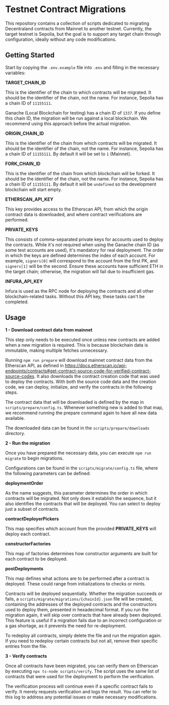 # Testnet Contract Migrations

This repository contains a collection of scripts dedicated to migrating Decentraland contracts from Mainnet to another testnet. Currently, the target testnet is Sepolia, but the goal is to support any target chain through configuration, ideally without any code modifications.

## Getting Started

Start by copying the `.env.example` file into `.env` and filling in the necessary variables:

**TARGET_CHAIN_ID**

This is the identifier of the chain to which contracts will be migrated. It should be the identifier of the chain, not the name. For instance, Sepolia has a chain ID of `11155111`.

Ganache (Local Blockchain for testing) has a chain ID of `1337`. If you define this chain ID, the migration will be run against a local blockchain. We recommend using this approach before the actual migration.

**ORIGIN_CHAIN_ID**

This is the identifier of the chain from which contracts will be migrated. It should be the identifier of the chain, not the name. For instance, Sepolia has a chain ID of `11155111`. By default it will be set to `1` (Mainnet).

**FORK_CHAIN_ID**

This is the identifier of the chain from which blockchain will be forked. It should be the identifier of the chain, not the name. For instance, Sepolia has a chain ID of `11155111`. By default it will be `undefined` so the development blockchain will start empty.

**ETHERSCAN_API_KEY**

This key provides access to the Etherscan API, from which the origin contract data is downloaded, and where contract verifications are performed.

**PRIVATE_KEYS**

This consists of comma-separated private keys for accounts used to deploy the contracts. While it's not required when using the Ganache chain ID (as some test accounts are used), it's mandatory for real deployment. The order in which the keys are defined determines the index of each account. For example, `signers[0]` will correspond to the account from the first PK, and `signers[1]` will be the second. Ensure these accounts have sufficient ETH in the target chain; otherwise, the migration will fail due to insufficient gas.

**INFURA_API_KEY**

Infura is used as the RPC node for deploying the contracts and all other blockchain-related tasks. Without this API key, these tasks can't be completed.

## Usage

**1 - Download contract data from mainnet**

This step only needs to be executed once unless new contracts are added when a new migration is required. This is because blockchain data is immutable, making multiple fetches unnecessary.

Running `npm run prepare` will download mainnet contract data from the Etherscan API, as defined in <https://docs.etherscan.io/api-endpoints/contracts#get-contract-source-code-for-verified-contract-source-codes>. It also downloads the contract creation code that was used to deploy the contracts. With both the source code data and the creation code, we can deploy, initialize, and verify the contracts in the following steps.

The contract data that will be downloaded is defined by the map in `scripts/prepare/config.ts`. Whenever something new is added to that map, we recommend running the prepare command again to have all new data available.

The downloaded data can be found in the `scripts/prepare/downloads` directory.

**2 - Run the migration**

Once you have prepared the necessary data, you can execute `npm run migrate` to begin migrations.

Configurations can be found in the `scripts/migrate/config.ts` file, where the following parameters can be defined:

**deploymentOrder**

As the name suggests, this parameter determines the order in which contracts will be migrated. Not only does it establish the sequence, but it also identifies the contracts that will be deployed. You can select to deploy just a subset of contracts.

**contractDeployerPickers**

This map specifies which account from the provided **PRIVATE_KEYS** will deploy each contract.

**constructorFactories**

This map of factories determines how constructor arguments are built for each contract to be deployed.

**postDeployments**

This map defines what actions are to be performed after a contract is deployed. These could range from initializations to checks or mints.

Contracts will be deployed sequentially. Whether the migration succeeds or fails, a `scripts/migrate/migrations/{chainId}.json` file will be created, containing the addresses of the deployed contracts and the constructors used to deploy them, presented in hexadecimal format. If you run the migration again, it will skip over contracts that have already been deployed. This feature is useful if a migration fails due to an incorrect configuration or a gas shortage, as it prevents the need for re-deployment.

To redeploy all contracts, simply delete the file and run the migration again. If you need to redeploy certain contracts but not all, remove their specific entries from the file.

**3 - Verify contracts**

Once all contracts have been migrated, you can verify them on Etherscan by executing `npx ts-node scripts/verify`. The script uses the same list of contracts that were used for the deployment to perform the verification.

The verification process will continue even if a specific contract fails to verify. It merely requests verification and logs the result. You can refer to this log to address any potential issues or make necessary modifications.
